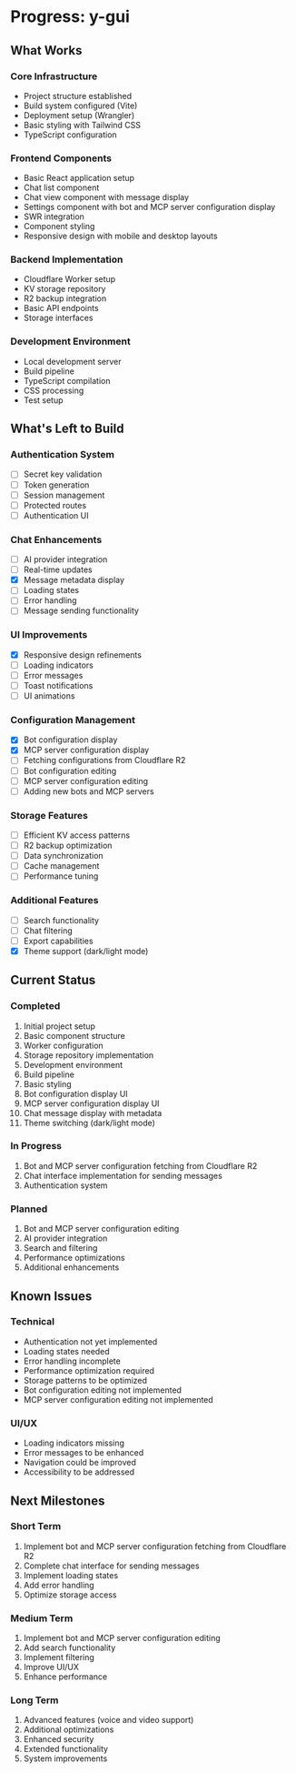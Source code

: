 # Progress: y-gui

## What Works

### Core Infrastructure
- Project structure established
- Build system configured (Vite)
- Deployment setup (Wrangler)
- Basic styling with Tailwind CSS
- TypeScript configuration

### Frontend Components
- Basic React application setup
- Chat list component
- Chat view component with message display
- Settings component with bot and MCP server configuration display
- SWR integration
- Component styling
- Responsive design with mobile and desktop layouts

### Backend Implementation
- Cloudflare Worker setup
- KV storage repository
- R2 backup integration
- Basic API endpoints
- Storage interfaces

### Development Environment
- Local development server
- Build pipeline
- TypeScript compilation
- CSS processing
- Test setup

## What's Left to Build

### Authentication System
- [ ] Secret key validation
- [ ] Token generation
- [ ] Session management
- [ ] Protected routes
- [ ] Authentication UI

### Chat Enhancements
- [ ] AI provider integration
- [ ] Real-time updates
- [x] Message metadata display
- [ ] Loading states
- [ ] Error handling
- [ ] Message sending functionality

### UI Improvements
- [x] Responsive design refinements
- [ ] Loading indicators
- [ ] Error messages
- [ ] Toast notifications
- [ ] UI animations

### Configuration Management
- [x] Bot configuration display
- [x] MCP server configuration display
- [ ] Fetching configurations from Cloudflare R2
- [ ] Bot configuration editing
- [ ] MCP server configuration editing
- [ ] Adding new bots and MCP servers

### Storage Features
- [ ] Efficient KV access patterns
- [ ] R2 backup optimization
- [ ] Data synchronization
- [ ] Cache management
- [ ] Performance tuning

### Additional Features
- [ ] Search functionality
- [ ] Chat filtering
- [ ] Export capabilities
- [x] Theme support (dark/light mode)

## Current Status

### Completed
1. Initial project setup
2. Basic component structure
3. Worker configuration
4. Storage repository implementation
5. Development environment
6. Build pipeline
7. Basic styling
8. Bot configuration display UI
9. MCP server configuration display UI
10. Chat message display with metadata
11. Theme switching (dark/light mode)

### In Progress
1. Bot and MCP server configuration fetching from Cloudflare R2
2. Chat interface implementation for sending messages
3. Authentication system

### Planned
1. Bot and MCP server configuration editing
2. AI provider integration
3. Search and filtering
4. Performance optimizations
5. Additional enhancements

## Known Issues

### Technical
- Authentication not yet implemented
- Loading states needed
- Error handling incomplete
- Performance optimization required
- Storage patterns to be optimized
- Bot configuration editing not implemented
- MCP server configuration editing not implemented

### UI/UX
- Loading indicators missing
- Error messages to be enhanced
- Navigation could be improved
- Accessibility to be addressed

## Next Milestones

### Short Term
1. Implement bot and MCP server configuration fetching from Cloudflare R2
2. Complete chat interface for sending messages
3. Implement loading states
4. Add error handling
5. Optimize storage access

### Medium Term
1. Implement bot and MCP server configuration editing
2. Add search functionality
3. Implement filtering
4. Improve UI/UX
5. Enhance performance

### Long Term
1. Advanced features (voice and video support)
2. Additional optimizations
3. Enhanced security
4. Extended functionality
5. System improvements
